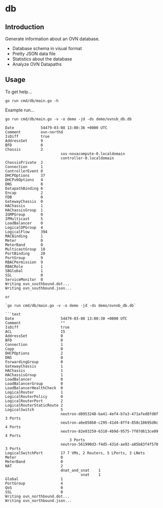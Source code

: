 # db

## Introduction

Generate information about an OVN database.

- Database schema in visual format
- Pretty JSON data file
- Statistics about the database
- Analyze OVN Datapaths

## Usage

To get help...

`go run cmd/db/main.go -h`

Example run...

`go run cmd/db/main.go -v -o demo -jd -ds demo/ovnsb_db.db`

```text
Date            54479-03-08 13:00:36 +0000 UTC                         
Comment         ovn-northd                       
IsDiff          true                         
AddressSet      9
BFD             0
Chassis         2            
                         sos-novacompute-0.localdomain            
                         controller-0.localdomain
ChassisPrivate  2
Connection      1
ControllerEvent 0
DHCPOptions     37
DHCPv6Options   4
DNS             0
DatapathBinding 6
Encap           2
FDB             0
GatewayChassis  0
HAChassis       1
HAChassisGroup  1
IGMPGroup       0
IPMulticast     5
LoadBalancer    0
LogicalDPGroup  4
LogicalFlow     394
MACBinding      1
Meter           0
MeterBand       0
MulticastGroup  18
PortBinding     20
PortGroup       9
RBACPermission  9
RBACRole        1
SBGlobal        1
SSL             0
ServiceMonitor  0
Writing ovn_southbound.dot...
Writing ovn_southbound.json...

or

`go run cmd/db/main.go -v -o demo -jd -ds demo/ovnnb_db.db`

```text
Date                     54479-03-08 13:00:30 +0000 UTC   
Comment                  ""
IsDiff                   true   
ACL                      15
AddressSet               0
BFD                      0                      
Connection               1               
Copp                     0                     
DHCPOptions              2              
DNS                      0                      
ForwardingGroup          0          
GatewayChassis           1           
HAChassis                1                
HAChassisGroup           1           
LoadBalancer             0             
LoadBalancerGroup        0        
LoadBalancerHealthCheck  0  
LogicalRouter            1            
LogicalRouterPolicy      0      
LogicalRouterPort        2        
LogicalRouterStaticRoute 2 
LogicalSwitch            5            
                         neutron-d8953248-ba41-4ef4-b7a3-471afed8fd8f    3 Ports            
                         neutron-a6e858b0-c295-41d4-8ff4-858c18695d0c    4 Ports            
                         neutron-82e03259-6310-4b9d-9575-7f07d613ce09    4 Ports            
                             3 Ports            
                         neutron-561990d3-f4d5-431d-ae92-a85b83f4f570    3 Ports
LogicalSwitchPort        17 7 VMs, 2 Routers, 5 LPorts, 3 LNets
Meter                    0                    
MeterBand                0                
NAT                      2
                         dnat_and_snat    1
                                  snat    1                
Global                   1                 
PortGroup                4                
QoS                      0                      
SSL                      0
Writing ovn_northbound.dot...
Writing ovn_northbound.json...
